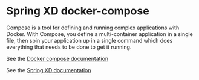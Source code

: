 # Spring XD docker-compose

Compose is a tool for defining and running complex applications with Docker. With Compose, you define a multi-container application in a single file, then spin your application up in a single command which does everything that needs to be done to get it running.


See the [Docker compose documentation](https://docs.docker.com/compose)

See the [Spring XD documentation](http://docs.spring.io/spring-xd/docs/1.1.2.RELEASE/reference/html/)